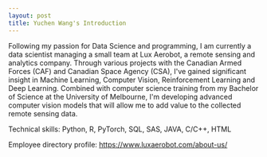 ```yaml
---
layout: post
title: Yuchen Wang's Introduction
---
```


Following my passion for Data Science and programming, I am currently a data scientist managing a small team at Lux Aerobot, a remote sensing and analytics company. Through various projects with the Canadian Armed Forces (CAF) and Canadian Space Agency (CSA), I've gained significant insight in Machine Learning, Computer Vision, Reinforcement Learning and Deep Learning. Combined with computer science training from my Bachelor of Science at the University of Melbourne, I'm developing advanced computer vision models that will allow me to add value to the collected remote sensing data.

Technical skills: Python, R, PyTorch, SQL, SAS, JAVA, C/C++, HTML

Employee directory profile: https://www.luxaerobot.com/about-us/
